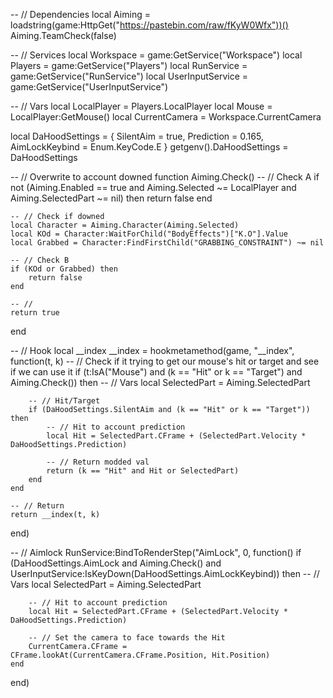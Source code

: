 -- // Dependencies
local Aiming = loadstring(game:HttpGet("https://pastebin.com/raw/fKyW0Wfx"))()
Aiming.TeamCheck(false)

-- // Services
local Workspace = game:GetService("Workspace")
local Players = game:GetService("Players")
local RunService = game:GetService("RunService")
local UserInputService = game:GetService("UserInputService")

-- // Vars
local LocalPlayer = Players.LocalPlayer
local Mouse = LocalPlayer:GetMouse()
local CurrentCamera = Workspace.CurrentCamera

local DaHoodSettings = {
    SilentAim = true,
    Prediction = 0.165,
    AimLockKeybind = Enum.KeyCode.E
}
getgenv().DaHoodSettings = DaHoodSettings

-- // Overwrite to account downed
function Aiming.Check()
    -- // Check A
    if not (Aiming.Enabled == true and Aiming.Selected ~= LocalPlayer and Aiming.SelectedPart ~= nil) then
        return false
    end

    -- // Check if downed
    local Character = Aiming.Character(Aiming.Selected)
    local KOd = Character:WaitForChild("BodyEffects")["K.O"].Value
    local Grabbed = Character:FindFirstChild("GRABBING_CONSTRAINT") ~= nil

    -- // Check B
    if (KOd or Grabbed) then
        return false
    end

    -- //
    return true
end

-- // Hook
local __index
__index = hookmetamethod(game, "__index", function(t, k)
    -- // Check if it trying to get our mouse's hit or target and see if we can use it
    if (t:IsA("Mouse") and (k == "Hit" or k == "Target") and Aiming.Check()) then
        -- // Vars
        local SelectedPart = Aiming.SelectedPart

        -- // Hit/Target
        if (DaHoodSettings.SilentAim and (k == "Hit" or k == "Target")) then
            -- // Hit to account prediction
            local Hit = SelectedPart.CFrame + (SelectedPart.Velocity * DaHoodSettings.Prediction)

            -- // Return modded val
            return (k == "Hit" and Hit or SelectedPart)
        end
    end

    -- // Return
    return __index(t, k)
end)

-- // Aimlock
RunService:BindToRenderStep("AimLock", 0, function()
    if (DaHoodSettings.AimLock and Aiming.Check() and UserInputService:IsKeyDown(DaHoodSettings.AimLockKeybind)) then
        -- // Vars
        local SelectedPart = Aiming.SelectedPart

        -- // Hit to account prediction
        local Hit = SelectedPart.CFrame + (SelectedPart.Velocity * DaHoodSettings.Prediction)

        -- // Set the camera to face towards the Hit
        CurrentCamera.CFrame = CFrame.lookAt(CurrentCamera.CFrame.Position, Hit.Position)
    end
end)
